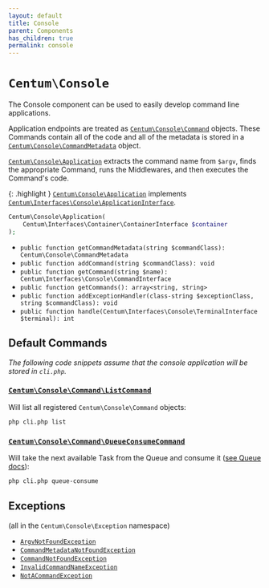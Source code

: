 ```yaml
---
layout: default
title: Console
parent: Components
has_children: true
permalink: console
---
```




# `Centum\Console`

The Console component can be used to easily develop command line applications.

Application endpoints are treated as [`Centum\Console\Command`](https://github.com/SidRoberts/centum/blob/development/src/Console/Command.php) objects.
These Commands contain all of the code and all of the metadata is stored in a [`Centum\Console\CommandMetadata`](https://github.com/SidRoberts/centum/blob/development/src/Console/CommandMetadata.php) object.

[`Centum\Console\Application`](https://github.com/SidRoberts/centum/blob/development/src/Console/Application.php) extracts the command name from `$argv`, finds the appropriate Command, runs the Middlewares, and then executes the Command's code.

{: .highlight }
[`Centum\Console\Application`](https://github.com/SidRoberts/centum/blob/development/src/Console/Application.php) implements [`Centum\Interfaces\Console\ApplicationInterface`](https://github.com/SidRoberts/centum/blob/development/src/Interfaces/Console/ApplicationInterface.php).

```php
Centum\Console\Application(
    Centum\Interfaces\Container\ContainerInterface $container
);
```

- `public function getCommandMetadata(string $commandClass): Centum\Console\CommandMetadata`
- `public function addCommand(string $commandClass): void`
- `public function getCommand(string $name): Centum\Interfaces\Console\CommandInterface`
- `public function getCommands(): array<string, string>`
- `public function addExceptionHandler(class-string $exceptionClass, string $commandClass): void`
- `public function handle(Centum\Interfaces\Console\TerminalInterface $terminal): int`



## Default Commands

*The following code snippets assume that the console application will be stored in `cli.php`.*

### [`Centum\Console\Command\ListCommand`](https://github.com/SidRoberts/centum/blob/development/src/Console/Command/ListCommand.php)

Will list all registered `Centum\Console\Command` objects:

```bash
php cli.php list
```

### [`Centum\Console\Command\QueueConsumeCommand`](https://github.com/SidRoberts/centum/blob/development/src/Console/Command/QueueConsumeCommand.php)

Will take the next available Task from the Queue and consume it ([see Queue docs](../queue/index.md)):

```bash
php cli.php queue-consume
```



## Exceptions

(all in the `Centum\Console\Exception` namespace)

- [`ArgvNotFoundException`](https://github.com/SidRoberts/centum/blob/development/src/Console/Exception/ArgvNotFoundException.php)
- [`CommandMetadataNotFoundException`](https://github.com/SidRoberts/centum/blob/development/src/Console/Exception/CommandMetadataNotFoundException.php)
- [`CommandNotFoundException`](https://github.com/SidRoberts/centum/blob/development/src/Console/Exception/CommandNotFoundException.php)
- [`InvalidCommandNameException`](https://github.com/SidRoberts/centum/blob/development/src/Console/Exception/InvalidCommandNameException.php)
- [`NotACommandException`](https://github.com/SidRoberts/centum/blob/development/src/Console/Exception/NotACommandException.php)

